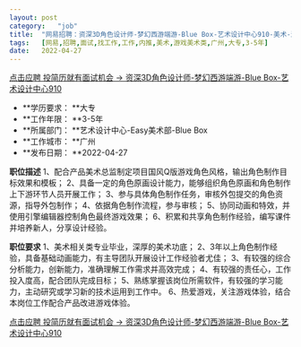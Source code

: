 ```yaml
---
layout:	post
category:	"job"
title:	"网易招聘：资深3D角色设计师-梦幻西游端游-Blue Box-艺术设计中心910-美术-游戏美术类-广州大专3-5年"
tags:	[网易,招聘,面试,找工作,工作,内推,美术,游戏美术类,广州,大专,3-5年]
date:	2022-04-27
---
```


[点击应聘 投简历就有面试机会 -> 资深3D角色设计师-梦幻西游端游-Blue Box-艺术设计中心910](http://mobile.bole.netease.com/bole/boleDetail?id=39769&employeeId=346f03c3cda5f04c&key=all)



- **学历要求： **大专
- **工作年限： **3-5年
- **所属部门： **艺术设计中心-Easy美术部-Blue Box
- **工作城市： **广州
- **发布日期： **2022-04-27



**职位描述**
1、配合产品美术总监制定项目国风Q版游戏角色风格，输出角色制作目标效果和模板；
2、具备一定的角色原画设计能力，能够组织角色原画和角色制作上下游环节人员开展工作；
3、参与具体角色制作任务，审核外包提交的角色资源，指导外包制作；
4、依据角色制作流程，参与审核；
5、协同动画和特效，并使用引擎编辑器控制角色最终游戏效果；
6、积累和共享角色制作经验，编写课件并培养新人，分享设计经验。



**职位要求**
1、美术相关类专业毕业，深厚的美术功底；
2、3年以上角色制作经验，具备基础动画能力，有主导团队开展设计工作经验者尤佳；
3、有较强的综合分析能力，创新能力，准确理解工作需求并高效完成；
4、有较强的责任心，工作投入度高，配合团队完成目标；
5、熟练掌握该岗位所需软件，有较强的学习能力，主动研究或学习新的技术运用到工作中。
6、热爱游戏，关注游戏体验，结合本岗位工作配合产品改进游戏体验。



[点击应聘 投简历就有面试机会 -> 资深3D角色设计师-梦幻西游端游-Blue Box-艺术设计中心910](http://mobile.bole.netease.com/bole/boleDetail?id=39769&employeeId=346f03c3cda5f04c&key=all)